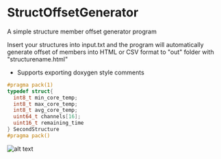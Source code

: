 # StructOffsetGenerator
A simple structure member offset generator program

Insert your structures into input.txt and the program will automatically generate offset of members into HTML or CSV format to "out" folder with "structurename.html"

- Supports exporting doxygen style comments
```cpp
#pragma pack(1)
typedef struct{
  int8_t min_core_temp;
  int8_t max_core_temp;
  int8_t avg_core_temp;
  uint64_t channels[16];
  uint16_t remaining_time
} SecondStructure
#pragma pack()
```
![alt text](https://gtfkephost.hu/files/2020/03/18/fvoti27ff7.jpg)
